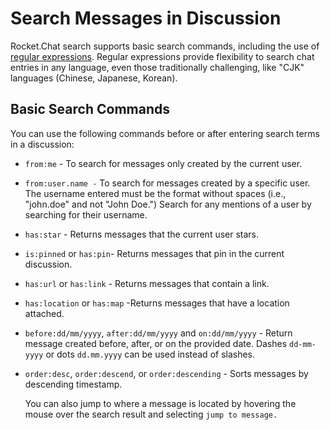 # Search Messages in Discussion

Rocket.Chat search supports basic search commands, including the use of [regular expressions](https://en.wikipedia.org/wiki/Regular\_expression). Regular expressions provide flexibility to search chat entries in any language, even those traditionally challenging, like "CJK" languages (Chinese, Japanese, Korean).

## Basic Search Commands

You can use the following commands before or after entering search terms in a discussion:

* `from:me` - To search for messages only created by the current user.
* `from:user.name -` To search for messages created by a specific user. The username entered must be the format without spaces (i.e., "john.doe" and not "John Doe.") Search for any mentions of a user by searching for their username.
* `has:star` - Returns messages that the current user stars.
* `is:pinned` or `has:pin`- Returns messages that pin in the current discussion.
* `has:url` or `has:link` - Returns messages that contain a link.
* `has:location` or `has:map` -Returns messages that have a location attached.
* `before:dd/mm/yyyy`, `after:dd/mm/yyyy` and `on:dd/mm/yyyy` - Return message created before, after, or on the provided date. Dashes `dd-mm-yyyy` or dots `dd.mm.yyyy` can be used instead of slashes.&#x20;
*   `order:desc`, `order:descend`, or `order:descending` - Sorts messages by descending timestamp.

    You can also jump to where a message is located by hovering the mouse over the search result and selecting `jump to message.`
